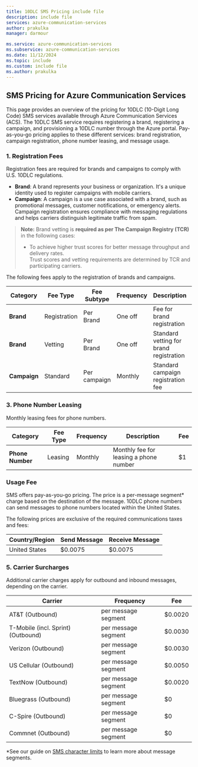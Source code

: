 ```yaml
---
title: 10DLC SMS Pricing include file
description: include file
services: azure-communication-services
author: prakulka
manager: darmour

ms.service: azure-communication-services
ms.subservice: azure-communication-services
ms.date: 11/12/2024 
ms.topic: include
ms.custom: include file
ms.author: prakulka
---
```

## SMS Pricing for Azure Communication Services

This page provides an overview of the pricing for 10DLC (10-Digit Long Code) SMS services available through Azure Communication Services (ACS). The 10DLC SMS service requires registering a brand, registering a campaign, and provisioning a 10DLC number through the Azure portal. Pay-as-you-go pricing applies to these different services: brand registration, campaign registration, phone number leasing, and message usage.

### 1. **Registration Fees**
Registration fees are required for brands and campaigns to comply with U.S. 10DLC regulations. 

- **Brand**: A brand represents your business or organization. It's a unique identity used to register campaigns with mobile carriers.
- **Campaign**: A campaign is a use case associated with a brand, such as promotional messages, customer notifications, or emergency alerts. Campaign registration ensures compliance with messaging regulations and helps carriers distinguish legitimate traffic from spam.

> **Note:** Brand vetting is **required as per The Campaign Registry (TCR)** in the following cases:  
> - To achieve higher trust scores for better message throughput and delivery rates.    
> Trust scores and vetting requirements are determined by TCR and participating carriers.

The following fees apply to the registration of brands and campaigns.

| Category           | Fee Type               | Fee Subtype                    | Frequency   | Description                          | Fee    |
|--------------------|------------------------|--------------------------------|-------------|--------------------------------------|--------|
| **Brand**          | Registration           | Per Brand                      | One off     | Fee for brand registration           | $4     |
| **Brand**          | Vetting                | Per Brand                      | One off     | Standard vetting for brand registration | $40     |
| **Campaign**       | Standard               | Per campaign                   | Monthly     | Standard campaign registration fee   | $10    |


### 3. **Phone Number Leasing**
Monthly leasing fees for phone numbers.

| Category           | Fee Type               | Frequency   | Description                            | Fee    |
|--------------------|------------------------|-------------|----------------------------------------|--------|
| **Phone Number**   | Leasing                | Monthly     | Monthly fee for leasing a phone number | $1     |


### Usage Fee
SMS offers pay-as-you-go pricing. The price is a per-message segment* charge based on the destination of the message. 10DLC phone numbers can send messages to phone numbers located within the United States.


The following prices are exclusive of the required communications taxes and fees:

|Country/Region| Send Message | Receive Message|
|-----------|---------|--------------|
|United States| $0.0075 | $0.0075|
  

### 5. **Carrier Surcharges**
Additional carrier charges apply for outbound and inbound messages, depending on the carrier.

| Carrier            | Frequency      | Fee    |
|--------------------|---------------------------------------|--------|
| AT&T (Outbound)    | per message segment                   | $0.0020|
| T-Mobile (incl. Sprint) (Outbound) | per message segment   | $0.0030|
| Verizon (Outbound) | per message segment                   | $0.0030|
| US Cellular (Outbound) | per message segment               |  $0.0050|
| TextNow (Outbound) | per message segment                   |  $0.0020|
| Bluegrass (Outbound)| per message segment                  |  $0     |
| C-Spire (Outbound) | per message segment                   |  $0     |
| Commnet (Outbound) | per message segment                   |  $0     |

*See our guide on [SMS character limits](../sms/sms-faq.md#what-is-the-sms-character-limit) to learn more about message segments.
